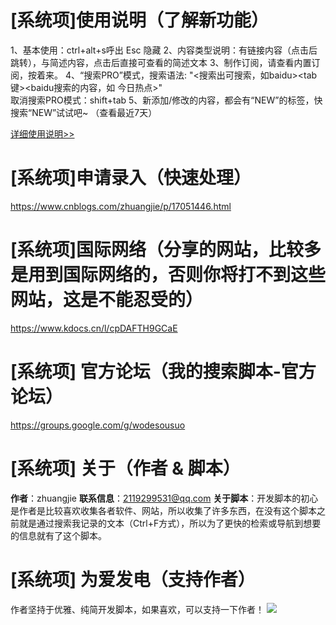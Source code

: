 # [系统项]使用说明（了解新功能）

  1、基本使用：ctrl+alt+s呼出  Esc 隐藏
  2、内容类型说明：有链接内容（点击后跳转），与简述内容，点击后直接可查看的简述文本
  3、制作订阅，请查看内置订阅，按着来。
  4、“搜索PRO”模式，搜索语法: "<搜索出可搜索，如baidu><tab键><baidu搜索的内容，如 今日热点>"   
                   取消搜索PRO模式：shift+tab
  5、新添加/修改的内容，都会有“NEW”的标签，快搜索“NEW”试试吧~ （查看最近7天）

[详细使用说明>>](https://www.cnblogs.com/zhuangjie/p/17570456.html)


# [系统项]申请录入（快速处理）
https://www.cnblogs.com/zhuangjie/p/17051446.html

# [系统项]国际网络（分享的网站，比较多是用到国际网络的，否则你将打不到这些网站，这是不能忍受的）
https://www.kdocs.cn/l/cpDAFTH9GCaE

# [系统项] 官方论坛（我的搜索脚本-官方论坛）
https://groups.google.com/g/wodesousuo

# [系统项] 关于（作者 & 脚本）
**作者**：zhuangjie
**联系信息**：2119299531@qq.com
**关于脚本**：开发脚本的初心是作者是比较喜欢收集各者软件、网站，所以收集了许多东西，在没有这个脚本之前就是通过搜索我记录的文本（Ctrl+F方式），所以为了更快的检索或导航到想要的信息就有了这个脚本。

# [系统项] 为爱发电（支持作者）
作者坚持于优雅、纯简开发脚本，如果喜欢，可以支持一下作者！
![](https://cdn.jsdelivr.net/gh/18476305640/typora@master/images/2023/07/24/1690179329689.png)

